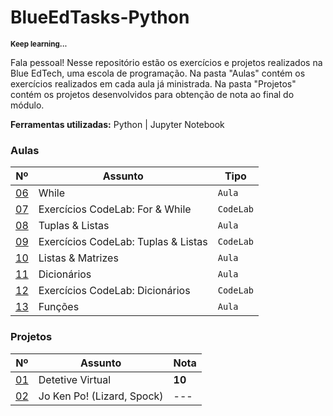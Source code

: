 # BlueEdTasks-Python

<sub>**Keep learning...**</sub>

Fala pessoal! Nesse repositório estão os exercícios e projetos realizados na Blue EdTech, uma escola de programação. Na pasta "Aulas" contém os exercícios realizados em cada aula já ministrada. Na pasta "Projetos" contém os projetos desenvolvidos para obtenção de nota ao final do módulo.

**Ferramentas utilizadas:** Python | Jupyter Notebook

### Aulas

| Nº    | Assunto                | Tipo     |
| ----  | -------                | ----     |
| [06](https://github.com/cmanfeed/BlueEdTasks-Python/blob/master/Aulas/aula_06.py) | While | `Aula` |
| [07](https://github.com/cmanfeed/BlueEdTasks-Python/blob/master/Aulas/aula_07.py) | Exercícios CodeLab: For & While | `CodeLab` |
| [08](https://github.com/cmanfeed/BlueEdTasks-Python/blob/master/Aulas/aula_08.py) | Tuplas & Listas | `Aula` |
| [09](https://github.com/cmanfeed/BlueEdTasks-Python/blob/master/Aulas/aula_09.py) | Exercícios CodeLab: Tuplas & Listas | `CodeLab` |
| [10](https://github.com/cmanfeed/BlueEdTasks-Python/blob/master/Aulas/aula_10.py) | Listas & Matrizes | `Aula`     |
| [11](https://github.com/cmanfeed/BlueEdTasks-Python/blob/master/Aulas/aula_11.py) | Dicionários | `Aula`     |
| [12](https://github.com/cmanfeed/BlueEdTasks-Python/blob/master/Aulas/aula_12.py) | Exercícios CodeLab: Dicionários | `CodeLab`  |
| [13](https://github.com/cmanfeed/BlueEdTasks-Python/blob/master/Aulas/aula_13.py) | Funções | `Aula` |

### Projetos

| Nº   | Assunto                | Nota      |
| ---- | ---------              | ----      |
| [01](https://github.com/cmanfeed/BlueEdTasks-Python/blob/master/Projetos/projeto_01.ipynb) | Detetive Virtual  |  **10**  |
| [02](https://github.com/cmanfeed/BlueEdTasks-Python/blob/master/Projetos/projeto_02.py)    | Jo Ken Po! (Lizard, Spock) |  ---     |